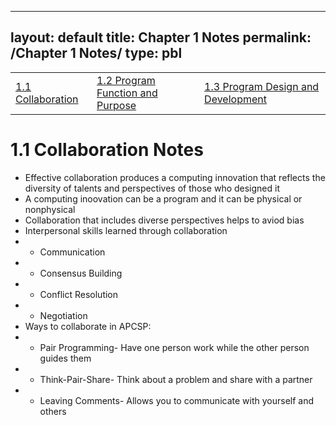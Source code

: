 ---
layout: default
title: Chapter 1 Notes
permalink: /Chapter 1 Notes/
type: pbl
----

<table>
    <tbody>
     <tr>
      <td>
       <a href="">1.1 Collaboration</a>  
      </td>
      <td>
       <a href="">1.2 Program Function and Purpose</a>
      </td>
      <td>
       <a href="">1.3 Program Design and Development</a>
      </td>
    </tr>
   </tbody>
  </table>

# 1.1 Collaboration Notes

- Effective collaboration produces a computing innovation that reflects the diversity of talents and perspectives of those who designed it
- A computing inoovation can be a program and it can be physical or nonphysical
- Collaboration that includes diverse perspectives helps to aviod bias
- Interpersonal skills learned through collaboration
- - Communication
- - Consensus Building
- - Conflict Resolution
- - Negotiation
- Ways to collaborate in APCSP:
- - Pair Programming- Have one person work while the other person guides them
- - Think-Pair-Share- Think about a problem and share with a partner
- - Leaving Comments- Allows you to communicate with yourself and others